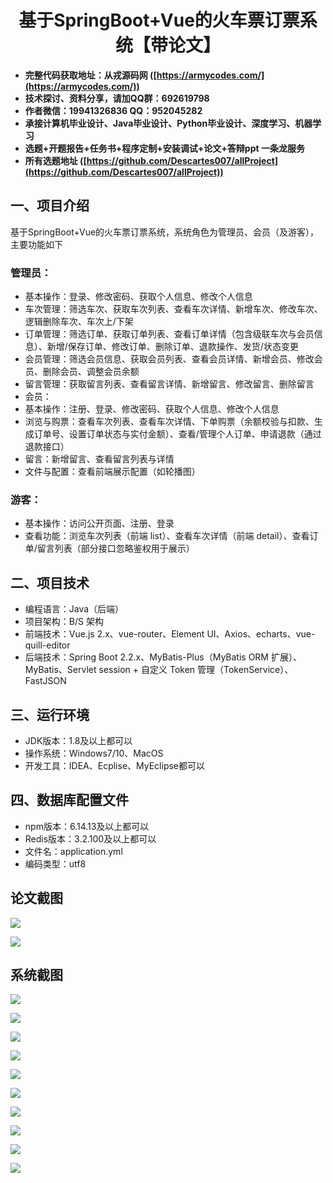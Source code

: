 ﻿<h1 align="center">基于SpringBoot+Vue的火车票订票系统【带论文】</h1></p>

- <b>完整代码获取地址：从戎源码网 ([https://armycodes.com/](https://armycodes.com/))</b>
- <b>技术探讨、资料分享，请加QQ群：692619798</b>
- <b>作者微信：19941326836  QQ：952045282</b>
- <b>承接计算机毕业设计、Java毕业设计、Python毕业设计、深度学习、机器学习</b>
- <b>选题+开题报告+任务书+程序定制+安装调试+论文+答辩ppt 一条龙服务</b>
- <b>所有选题地址 ([https://github.com/Descartes007/allProject](https://github.com/Descartes007/allProject)) </b>

## 一、项目介绍

基于SpringBoot+Vue的火车票订票系统，系统角色为管理员、会员（及游客），主要功能如下
### 管理员：
- 基本操作：登录、修改密码、获取个人信息、修改个人信息
- 车次管理：筛选车次、获取车次列表、查看车次详情、新增车次、修改车次、逻辑删除车次、车次上/下架
- 订单管理：筛选订单、获取订单列表、查看订单详情（包含级联车次与会员信息）、新增/保存订单、修改订单、删除订单、退款操作、发货/状态变更
- 会员管理：筛选会员信息、获取会员列表、查看会员详情、新增会员、修改会员、删除会员、调整会员余额
- 留言管理：获取留言列表、查看留言详情、新增留言、修改留言、删除留言
- 会员：
- 基本操作：注册、登录、修改密码、获取个人信息、修改个人信息
- 浏览与购票：查看车次列表、查看车次详情、下单购票（余额校验与扣款、生成订单号、设置订单状态与实付金额）、查看/管理个人订单、申请退款（通过退款接口）
- 留言：新增留言、查看留言列表与详情
- 文件与配置：查看前端展示配置（如轮播图）
### 游客：
- 基本操作：访问公开页面、注册、登录
- 查看功能：浏览车次列表（前端 list）、查看车次详情（前端 detail）、查看订单/留言列表（部分接口忽略鉴权用于展示）

## 二、项目技术

- 编程语言：Java（后端）
- 项目架构：B/S 架构
- 前端技术：Vue.js 2.x、vue-router、Element UI、Axios、echarts、vue-quill-editor
- 后端技术：Spring Boot 2.2.x、MyBatis-Plus（MyBatis ORM 扩展）、MyBatis、Servlet session + 自定义 Token 管理（TokenService）、FastJSON


## 三、运行环境

- JDK版本：1.8及以上都可以
- 操作系统：Windows7/10、MacOS
- 开发工具：IDEA、Ecplise、MyEclipse都可以

## 四、数据库配置文件

- npm版本：6.14.13及以上都可以
- Redis版本：3.2.100及以上都可以
- 文件名：application.yml
- 编码类型：utf8

## 论文截图

![](screenshot/1.png)

![](screenshot/2.png)

## 系统截图

![](screenshot/3.png)

![](screenshot/4.png)

![](screenshot/5.png)

![](screenshot/6.png)

![](screenshot/7.png)

![](screenshot/8.png)

![](screenshot/9.png)

![](screenshot/10.png)

![](screenshot/11.png)

![](screenshot/12.png)
